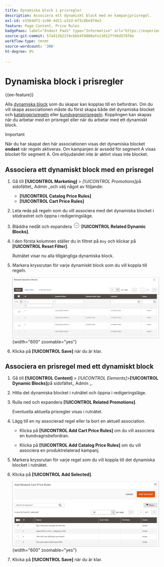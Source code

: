 ```yaml
---
title: Dynamiska block i prisregler
description: Associera ett dynamiskt block med en kampanjprisregel.
exl-id: e1564df2-1c06-4d11-a32d-6f5c0be974e3
feature: Page Content, Price Rules
badgePaas: label="Endast PaaS" type="Informative" url="https://experienceleague.adobe.com/sv/docs/commerce/user-guides/product-solutions" tooltip="Gäller endast Adobe Commerce i molnprojekt (Adobe-hanterad PaaS-infrastruktur) och lokala projekt."
source-git-commit: 57a913b21f4cbbb4f0800afe13012ff46d578f8e
workflow-type: tm+mt
source-wordcount: '306'
ht-degree: 0%

---
```


# Dynamiska block i prisregler

{{ee-feature}}

Alla [dynamiska block](dynamic-blocks.md) som du skapar kan kopplas till en befordran. Om du vill skapa associationen måste du först skapa både det dynamiska blocket och [katalogprisregeln](../merchandising-promotions/price-rules-catalog.md) eller [kundvagnsprisregeln](../merchandising-promotions/price-rules-cart.md). Kopplingen kan skapas när du arbetar med en prisregel eller när du arbetar med ett dynamiskt block.

>[!IMPORTANT]
>
>När du har skapat den här associationen visas det dynamiska blocket **endast** när regeln aktiveras. Om kampanjen är avsedd för segment A visas blocket för segment A. Om erbjudandet inte är aktivt visas inte blocket.

## Associera ett dynamiskt block med en prisregel

1. Gå till **[!UICONTROL Marketing]** > _[!UICONTROL Promotions]_&#x200B;på sidofältet_ Admin _och välj något av följande:

   - **[!UICONTROL Catalog Price Rules]**
   - **[!UICONTROL Cart Price Rules]**

1. Leta reda på regeln som du vill associera med det dynamiska blocket i stödrastret och öppna i redigeringsläge.

1. Bläddra nedåt och expandera ![Expansionsväljaren](../assets/icon-display-expand.png) **[!UICONTROL Related Dynamic Blocks]**.

1. I den första kolumnen ställer du in filtret på `Any` och klickar på **[!UICONTROL Reset Filter]**.

   Rutnätet visar nu alla tillgängliga dynamiska block.

1. Markera kryssrutan för varje dynamiskt block som du vill koppla till regeln.

   ![Lägger till markerade dynamiska block](./assets/price-rule-cart-related-dynamic-blocks-any.png){width="600" zoomable="yes"}

1. Klicka på **[!UICONTROL Save]** när du är klar.

## Associera en prisregel med ett dynamiskt block

1. Gå till **[!UICONTROL Content]** > _[!UICONTROL Elements]_>**[!UICONTROL Dynamic Blocks]**&#x200B;på sidofältet_ Admin _.

1. Hitta det dynamiska blocket i rutnätet och öppna i redigeringsläge.

1. Rulla ned och expandera **[!UICONTROL Related Promotions]**.

   Eventuella aktuella prisregler visas i rutnätet.

1. Lägg till en ny associerad regel eller ta bort en aktuell association.

   - Klicka på **[!UICONTROL Add Cart Price Rules]** om du vill associera en kundvagnsbefordran.

   - Klicka på **[!UICONTROL Add Catalog Price Rules]** om du vill associera en produktrelaterad kampanj.

1. Markera kryssrutan för varje regel som du vill koppla till det dynamiska blocket i rutnätet.

1. Klicka på **[!UICONTROL Add Selected]**.

   ![Lägger till valda prisregler i ett dynamiskt block](./assets/pb-dynamic-block-add-related-cart-price-rules.png){width="600" zoomable="yes"}

1. Klicka på **[!UICONTROL Save]** när du är klar.
